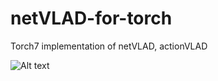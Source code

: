 # netVLAD-for-torch
Torch7 implementation of netVLAD, actionVLAD

![Alt text](https://github.com/shamangary/netVLAD-for-torch/netVLAD.jpg)

